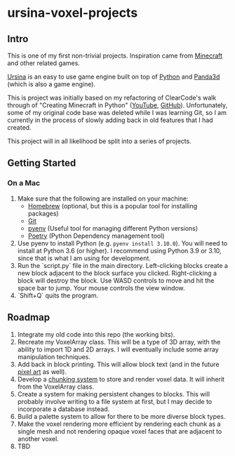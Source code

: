 # ursina-voxel-projects

## Intro
This is one of my first non-trivial projects. Inspiration came from [Minecraft](https://www.minecraft.net/en-us) and
other related games.

[Ursina](https://www.ursinaengine.org/index.html) is an easy to use game engine built on top of
[Python](https://www.python.org) and [Panda3d](https://www.panda3d.org) (which is also a game engine).

This is project was initially based on my refactoring of ClearCode's walk through of "Creating Minecraft in Python"
([YouTube](https://www.youtube.com/watch?v=DHSRaVeQxIk),
[GitHub](https://github.com/clear-code-projects/Minecraft-in-Python)). Unfortunately, some of my original code base was
deleted while I was learning Git, so I am currently in the process of slowly adding back in old features that I had
created.

This project will in all likelihood be split into a series of projects.

## Getting Started

### On a Mac
<ol>
  <li>Make sure that the following are installed on your machine:
    <ul>
      <li><a href="https://brew.sh">Homebrew</a> (optional, but this is a popular tool for installing packages)
      <li><a href="https://git-scm.com">Git</a>
      <li><a href="https://github.com/pyenv/pyenv">pyenv</a> (Useful tool for managing different Python versions)
      <li><a href="https://python-poetry.org">Poetry</a> (Python Dependency management tool)
    </ul>
  <li>Use pyenv to install Python (e.g. <code>pyenv install 3.10.0</code>). You will need to install at Python 3.6 (or
higher). I recommend using Python 3.9 or 3.10, since that is what I am using for development.
  <li>Run the `script.py` file in the main directory. Left-clicking blocks create a new block adjacent to the block
surface you clicked. Right-clicking a block will destroy the block. Use WASD controls to move and hit the space bar to
jump. Your mouse controls the view window.
  <li>`Shift+Q` quits the program.
</ol>

## Roadmap
<ol>
  <li>Integrate my old code into this repo (the working bits).
  <li>Recreate my VoxelArray class. This will be a type of 3D array, with the ability to import 1D and 2D arrays. I will eventually include some array manipulation techniques.
  <li>Add back in block printing. This will allow block text (and in the future <a href="https://en.wikipedia.org/wiki/Pixel_art">pixel art</a> as well).
  <li>Develop a <a href="https://minecraft.fandom.com/wiki/Chunk">chunking system</a> to store and render voxel data. It will inherit from the VoxelArray class.
  <li>Create a system for making persistent changes to blocks. This will probably involve writing to a file system at first, but I may decide to incorporate a database instead.
  <li>Build a palette system to allow for there to be more diverse block types.
  <li>Make the voxel rendering more efficient by rendering each chunk as a single mesh and not rendering opaque voxel faces that are adjacent to another voxel.
  <li>TBD
</ol>
